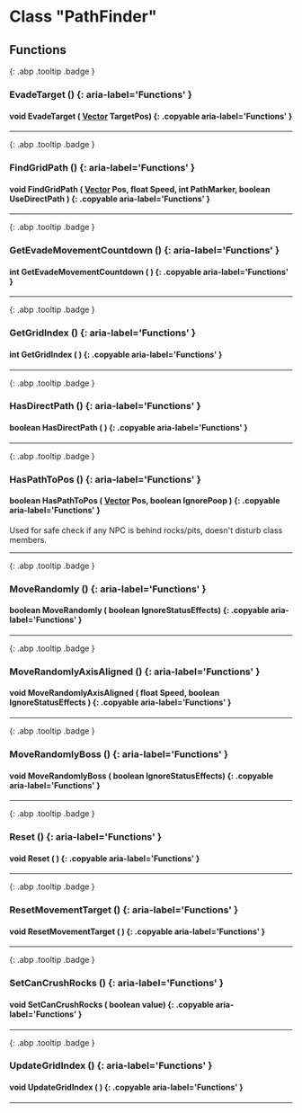 # Class "PathFinder"
## Functions
[ ](#){: .abp .tooltip .badge }
### EvadeTarget () {: aria-label='Functions' }
#### void EvadeTarget ( [Vector](../Vector) TargetPos)  {: .copyable aria-label='Functions' }

___ 
[ ](#){: .abp .tooltip .badge }
### FindGridPath () {: aria-label='Functions' }
#### void FindGridPath ( [Vector](../Vector) Pos, float Speed, int PathMarker, boolean UseDirectPath )  {: .copyable aria-label='Functions' }

___ 
[ ](#){: .abp .tooltip .badge }
### GetEvadeMovementCountdown () {: aria-label='Functions' }
#### int GetEvadeMovementCountdown ( )  {: .copyable aria-label='Functions' }

___ 
[ ](#){: .abp .tooltip .badge }
### GetGridIndex () {: aria-label='Functions' }
#### int GetGridIndex ( )  {: .copyable aria-label='Functions' }

___ 
[ ](#){: .abp .tooltip .badge }
### HasDirectPath () {: aria-label='Functions' }
#### boolean HasDirectPath ( )  {: .copyable aria-label='Functions' }

___ 
[ ](#){: .abp .tooltip .badge }
### HasPathToPos () {: aria-label='Functions' }
#### boolean HasPathToPos ( [Vector](../Vector) Pos, boolean IgnorePoop )  {: .copyable aria-label='Functions' }
Used for safe check if any NPC is behind rocks/pits, doesn't disturb class members. 
___ 
[ ](#){: .abp .tooltip .badge }
### MoveRandomly () {: aria-label='Functions' }
#### boolean MoveRandomly ( boolean IgnoreStatusEffects)  {: .copyable aria-label='Functions' }

___ 
[ ](#){: .abp .tooltip .badge }
### MoveRandomlyAxisAligned () {: aria-label='Functions' }
#### void MoveRandomlyAxisAligned ( float Speed, boolean IgnoreStatusEffects )  {: .copyable aria-label='Functions' }

___ 
[ ](#){: .abp .tooltip .badge }
### MoveRandomlyBoss () {: aria-label='Functions' }
#### void MoveRandomlyBoss ( boolean IgnoreStatusEffects)  {: .copyable aria-label='Functions' }

___ 
[ ](#){: .abp .tooltip .badge }
### Reset () {: aria-label='Functions' }
#### void Reset ( )  {: .copyable aria-label='Functions' }

___ 
[ ](#){: .abp .tooltip .badge }
### ResetMovementTarget () {: aria-label='Functions' }
#### void ResetMovementTarget ( )  {: .copyable aria-label='Functions' }

___ 
[ ](#){: .abp .tooltip .badge }
### SetCanCrushRocks () {: aria-label='Functions' }
#### void SetCanCrushRocks ( boolean value)  {: .copyable aria-label='Functions' }

___ 
[ ](#){: .abp .tooltip .badge }
### UpdateGridIndex () {: aria-label='Functions' }
#### void UpdateGridIndex ( )  {: .copyable aria-label='Functions' }

___ 
